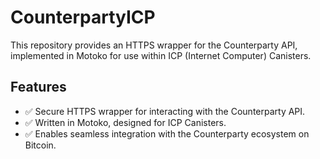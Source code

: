 # CounterpartyICP
This repository provides an HTTPS wrapper for the Counterparty API, implemented in Motoko for use within ICP (Internet Computer) Canisters.  
## Features
- ✅ Secure HTTPS wrapper for interacting with the Counterparty API.
- ✅ Written in Motoko, designed for ICP Canisters.
- ✅ Enables seamless integration with the Counterparty ecosystem on Bitcoin.
